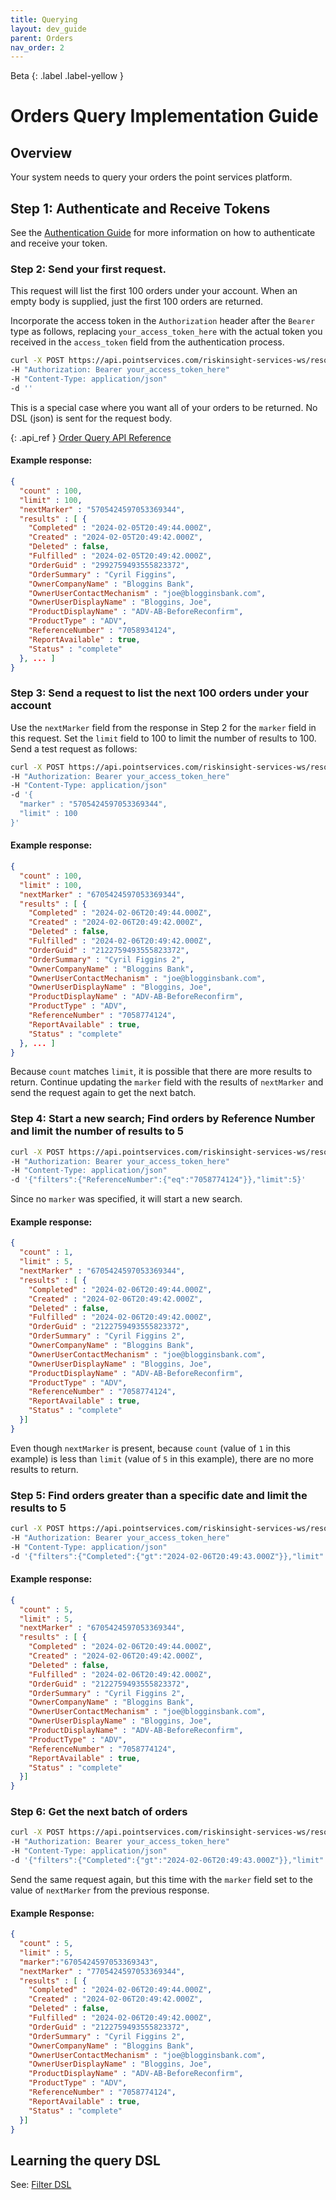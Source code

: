 ```yaml
---
title: Querying
layout: dev_guide
parent: Orders
nav_order: 2
---
```

Beta
{: .label .label-yellow }
# Orders Query Implementation Guide

## Overview
Your system needs to query your orders the point services platform.

## Step 1: Authenticate and Receive Tokens
See the [Authentication Guide](/developer_guides/authentication/access_token/) for more information on how to authenticate and receive your token.

### Step 2: Send your first request.

This request will list the first 100 orders under your account. When an empty body is supplied, just the first 100 orders are returned.

Incorporate the access token in the `Authorization` header after the `Bearer` type as follows, replacing `your_access_token_here` with the actual token you received in the `access_token` field from the authentication process.

```bash
curl -X POST https://api.pointservices.com/riskinsight-services-ws/resources/v1/orders/query 
-H "Authorization: Bearer your_access_token_here" 
-H "Content-Type: application/json" 
-d ''
```

This is a special case where you want all of your orders to be returned.  No DSL (json) is sent for the request body.

{: .api_ref }
[Order Query API Reference](/api/order/query)

    

#### Example response:  

```json
{
  "count" : 100,
  "limit" : 100,
  "nextMarker" : "5705424597053369344",
  "results" : [ {
    "Completed" : "2024-02-05T20:49:44.000Z",
    "Created" : "2024-02-05T20:49:42.000Z",
    "Deleted" : false,
    "Fulfilled" : "2024-02-05T20:49:42.000Z",
    "OrderGuid" : "2992759493555823372",
    "OrderSummary" : "Cyril Figgins",
    "OwnerCompanyName" : "Bloggins Bank",
    "OwnerUserContactMechanism" : "joe@blogginsbank.com",
    "OwnerUserDisplayName" : "Bloggins, Joe",
    "ProductDisplayName" : "ADV-AB-BeforeReconfirm",
    "ProductType" : "ADV",
    "ReferenceNumber" : "7058934124",
    "ReportAvailable" : true,
    "Status" : "complete"
  }, ... ]
}
```

### Step 3: Send a request to list the next 100 orders under your account

Use the `nextMarker` field from the response in Step 2 for the `marker` field in this request. Set the `limit` field to 100 to limit the number of results to 100. Send a test request as follows:

```bash
curl -X POST https://api.pointservices.com/riskinsight-services-ws/resources/v1/orders/query 
-H "Authorization: Bearer your_access_token_here" 
-H "Content-Type: application/json" 
-d '{
  "marker" : "5705424597053369344",
  "limit" : 100
}'
```

#### Example response:

```json
{
  "count" : 100,
  "limit" : 100,
  "nextMarker" : "6705424597053369344",
  "results" : [ {
    "Completed" : "2024-02-06T20:49:44.000Z",
    "Created" : "2024-02-06T20:49:42.000Z",
    "Deleted" : false,
    "Fulfilled" : "2024-02-06T20:49:42.000Z",
    "OrderGuid" : "2122759493555823372",
    "OrderSummary" : "Cyril Figgins 2",
    "OwnerCompanyName" : "Bloggins Bank",
    "OwnerUserContactMechanism" : "joe@blogginsbank.com",
    "OwnerUserDisplayName" : "Bloggins, Joe",
    "ProductDisplayName" : "ADV-AB-BeforeReconfirm",
    "ProductType" : "ADV",
    "ReferenceNumber" : "7058774124",
    "ReportAvailable" : true,
    "Status" : "complete"
  }, ... ]
}
```

Because `count` matches `limit`, it is possible that there are more results to return.  Continue updating the `marker` field with the results of `nextMarker` and send the request again to get the next batch.

### Step 4: Start a new search; Find orders by Reference Number and limit the number of results to 5

```bash
curl -X POST https://api.pointservices.com/riskinsight-services-ws/resources/v1/orders/query 
-H "Authorization: Bearer your_access_token_here" 
-H "Content-Type: application/json" 
-d '{"filters":{"ReferenceNumber":{"eq":"7058774124"}},"limit":5}'
```

Since no `marker` was specified, it will start a new search.

#### Example response:

```json
{
  "count" : 1,
  "limit" : 5,
  "nextMarker" : "6705424597053369344",
  "results" : [ {
    "Completed" : "2024-02-06T20:49:44.000Z",
    "Created" : "2024-02-06T20:49:42.000Z",
    "Deleted" : false,
    "Fulfilled" : "2024-02-06T20:49:42.000Z",
    "OrderGuid" : "2122759493555823372",
    "OrderSummary" : "Cyril Figgins 2",
    "OwnerCompanyName" : "Bloggins Bank",
    "OwnerUserContactMechanism" : "joe@blogginsbank.com",
    "OwnerUserDisplayName" : "Bloggins, Joe",
    "ProductDisplayName" : "ADV-AB-BeforeReconfirm",
    "ProductType" : "ADV",
    "ReferenceNumber" : "7058774124",
    "ReportAvailable" : true,
    "Status" : "complete"
  }]
}
```

Even though `nextMarker` is present, because `count` (value of `1` in this example) is less than `limit` (value of `5` in this example), there are no more results to return. 


### Step 5: Find orders greater than a specific date and limit the results to 5

```bash
curl -X POST https://api.pointservices.com/riskinsight-services-ws/resources/v1/orders/query 
-H "Authorization: Bearer your_access_token_here" 
-H "Content-Type: application/json" 
-d '{"filters":{"Completed":{"gt":"2024-02-06T20:49:43.000Z"}},"limit":5}
```

#### Example response:

```json
{
  "count" : 5,
  "limit" : 5,
  "nextMarker" : "6705424597053369344",
  "results" : [ {
    "Completed" : "2024-02-06T20:49:44.000Z",
    "Created" : "2024-02-06T20:49:42.000Z",
    "Deleted" : false,
    "Fulfilled" : "2024-02-06T20:49:42.000Z",
    "OrderGuid" : "2122759493555823372",
    "OrderSummary" : "Cyril Figgins 2",
    "OwnerCompanyName" : "Bloggins Bank",
    "OwnerUserContactMechanism" : "joe@blogginsbank.com",
    "OwnerUserDisplayName" : "Bloggins, Joe",
    "ProductDisplayName" : "ADV-AB-BeforeReconfirm",
    "ProductType" : "ADV",
    "ReferenceNumber" : "7058774124",
    "ReportAvailable" : true,
    "Status" : "complete"
  }]
}
```

### Step 6: Get the next batch of orders

```bash
curl -X POST https://api.pointservices.com/riskinsight-services-ws/resources/v1/orders/query 
-H "Authorization: Bearer your_access_token_here" 
-H "Content-Type: application/json" 
-d '{"filters":{"Completed":{"gt":"2024-02-06T20:49:43.000Z"}},"limit":5, "marker":"6705424597053369343"}
```

Send the same request again, but this time with the `marker` field set to the value of `nextMarker` from the previous response.

#### Example Response: 
```json
{
  "count" : 5,
  "limit" : 5,
  "marker":"6705424597053369343",
  "nextMarker" : "7705424597053369344",
  "results" : [ {
    "Completed" : "2024-02-06T20:49:44.000Z",
    "Created" : "2024-02-06T20:49:42.000Z",
    "Deleted" : false,
    "Fulfilled" : "2024-02-06T20:49:42.000Z",
    "OrderGuid" : "2122759493555823372",
    "OrderSummary" : "Cyril Figgins 2",
    "OwnerCompanyName" : "Bloggins Bank",
    "OwnerUserContactMechanism" : "joe@blogginsbank.com",
    "OwnerUserDisplayName" : "Bloggins, Joe",
    "ProductDisplayName" : "ADV-AB-BeforeReconfirm",
    "ProductType" : "ADV",
    "ReferenceNumber" : "7058774124",
    "ReportAvailable" : true,
    "Status" : "complete"
  }]
}
```

## Learning the query DSL

See: [Filter DSL](/api/order/query/#filter-data-dsl)    
